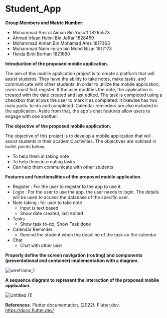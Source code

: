 # Student_App

**Group Members and Matric Number:**
  - Muhammad Amirul Aiman Bin Yusoff 18265573
  - Ahmad Irfaan Helmi Bin Jaffar 1828459
  - Mohammad Aiman Bin Mohamad Ares 1817363
  - Muhammad Naim Imran bin Mohd Nizar 1917173
  - Herda Binti Borhan 1821690

**Introduction of the proposed mobile application.**

The aim of this mobile application project is to create a platform that will assist students. They have the ability to take notes, make tasks, and communicate with other students. In order to utilize the mobile application, users must first register. If the user modifies the note, the application is created with the date created and last edited. The task is completed using a checkbox that allows the user to mark it as completed. It likewise has two main parts: to-do and completed. Calendar reminders are also included in the application. Aside from that, the app's chat features allow users to engage with one another.

**The objective of the proposed mobile application.**

The objective of this project is to develop a mobile application that will assist students in their academic activities. The objectives are outlined in bullet points below.
  - To help them in taking note
  - To help them in creating tasks
  - Can help them communicate with other students

**Features and functionalities of the proposed mobile application.**
  - Register : For the user to register to the app to use it.
  - Login : For the user to use the app, the user needs to login. The details will be used to access the database of the specific user.
  - Note taking : for user to take note
    - Input is text based
    - Show date created, last edited
  - Tasks
    - Show task to-do, Show Task done
  - Calendar Reminder
    - Remind the student when the deadline of the task on the calendar
  - Chat
    - Chat with other user

**Properly define the screen navigation (routing) and components (presentational and container) implementation with a diagram.**

![wireframe_1](https://user-images.githubusercontent.com/61687500/171247291-936c20b2-88f6-481c-9164-27bdef1ac29a.png)


**A sequence diagram to represent the interaction of the proposed mobile application.**

![Untitled (1)](https://user-images.githubusercontent.com/61687500/171247448-0f572df0-3363-4053-b7e1-f4f6fc75a2ab.png)

**References.**
Flutter documentation. (2022). Flutter.dev. https://docs.flutter.dev/

